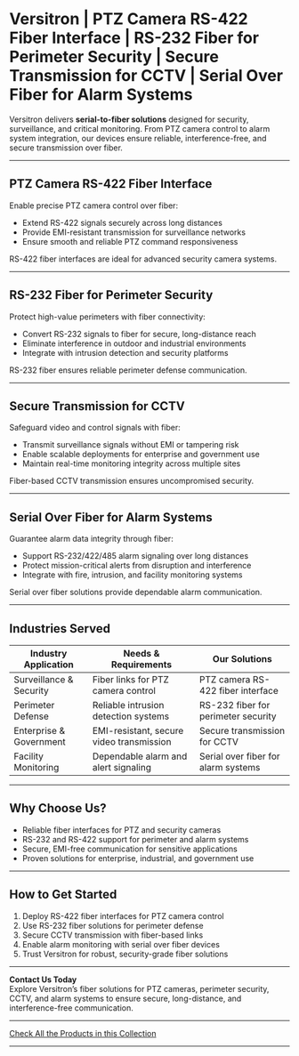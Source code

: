 # Versitron | PTZ Camera RS-422 Fiber Interface | RS-232 Fiber for Perimeter Security | Secure Transmission for CCTV | Serial Over Fiber for Alarm Systems

Versitron delivers **serial-to-fiber solutions** designed for security, surveillance, and critical monitoring. From PTZ camera control to alarm system integration, our devices ensure reliable, interference-free, and secure transmission over fiber.

---

## PTZ Camera RS-422 Fiber Interface

Enable precise PTZ camera control over fiber:  

- Extend RS-422 signals securely across long distances  
- Provide EMI-resistant transmission for surveillance networks  
- Ensure smooth and reliable PTZ command responsiveness  

RS-422 fiber interfaces are ideal for advanced security camera systems.

---

## RS-232 Fiber for Perimeter Security

Protect high-value perimeters with fiber connectivity:  

- Convert RS-232 signals to fiber for secure, long-distance reach  
- Eliminate interference in outdoor and industrial environments  
- Integrate with intrusion detection and security platforms  

RS-232 fiber ensures reliable perimeter defense communication.

---

## Secure Transmission for CCTV

Safeguard video and control signals with fiber:  

- Transmit surveillance signals without EMI or tampering risk  
- Enable scalable deployments for enterprise and government use  
- Maintain real-time monitoring integrity across multiple sites  

Fiber-based CCTV transmission ensures uncompromised security.

---

## Serial Over Fiber for Alarm Systems

Guarantee alarm data integrity through fiber:  

- Support RS-232/422/485 alarm signaling over long distances  
- Protect mission-critical alerts from disruption and interference  
- Integrate with fire, intrusion, and facility monitoring systems  

Serial over fiber solutions provide dependable alarm communication.

---

## Industries Served

| Industry Application        | Needs & Requirements                          | Our Solutions                               |
|-----------------------------|-----------------------------------------------|--------------------------------------------|
| Surveillance & Security     | Fiber links for PTZ camera control            | PTZ camera RS-422 fiber interface           |
| Perimeter Defense           | Reliable intrusion detection systems          | RS-232 fiber for perimeter security         |
| Enterprise & Government     | EMI-resistant, secure video transmission      | Secure transmission for CCTV                |
| Facility Monitoring         | Dependable alarm and alert signaling          | Serial over fiber for alarm systems         |

---

## Why Choose Us?

- Reliable fiber interfaces for PTZ and security cameras  
- RS-232 and RS-422 support for perimeter and alarm systems  
- Secure, EMI-free communication for sensitive applications  
- Proven solutions for enterprise, industrial, and government use  

---

## How to Get Started

1. Deploy RS-422 fiber interfaces for PTZ camera control  
2. Use RS-232 fiber solutions for perimeter defense  
3. Secure CCTV transmission with fiber-based links  
4. Enable alarm monitoring with serial over fiber devices  
5. Trust Versitron for robust, security-grade fiber solutions  

---

**Contact Us Today**  
Explore Versitron’s fiber solutions for PTZ cameras, perimeter security, CCTV, and alarm systems to ensure secure, long-distance, and interference-free communication.  

---

[Check All the Products in this Collection](https://www.versitron.com/collections/serial-to-fiber-converters)

---

